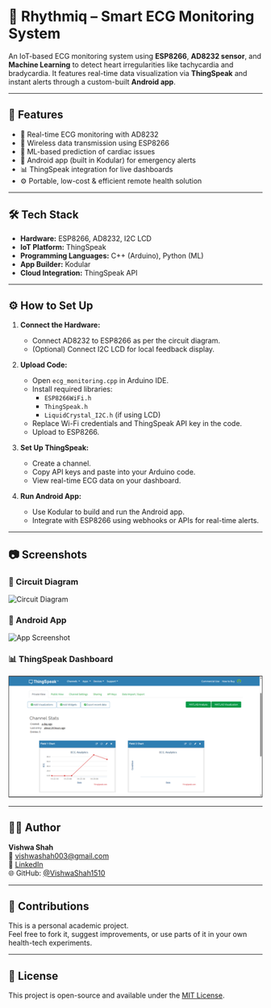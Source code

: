 # 💓 Rhythmiq – Smart ECG Monitoring System

An IoT-based ECG monitoring system using **ESP8266**, **AD8232 sensor**, and **Machine Learning** to detect heart irregularities like tachycardia and bradycardia. It features real-time data visualization via **ThingSpeak** and instant alerts through a custom-built **Android app**.

---

## 🚀 Features

- 📡 Real-time ECG monitoring with AD8232  
- 🔌 Wireless data transmission using ESP8266  
- 🧠 ML-based prediction of cardiac issues  
- 📲 Android app (built in Kodular) for emergency alerts  
- 📊 ThingSpeak integration for live dashboards  
- ⚙️ Portable, low-cost & efficient remote health solution

---

## 🛠 Tech Stack

- **Hardware:** ESP8266, AD8232, I2C LCD  
- **IoT Platform:** ThingSpeak  
- **Programming Languages:** C++ (Arduino), Python (ML)  
- **App Builder:** Kodular  
- **Cloud Integration:** ThingSpeak API

---

## ⚙️ How to Set Up

1. **Connect the Hardware:**
   - Connect AD8232 to ESP8266 as per the circuit diagram.
   - (Optional) Connect I2C LCD for local feedback display.

2. **Upload Code:**
   - Open `ecg_monitoring.cpp` in Arduino IDE.
   - Install required libraries:
     - `ESP8266WiFi.h`
     - `ThingSpeak.h`
     - `LiquidCrystal_I2C.h` (if using LCD)
   - Replace Wi-Fi credentials and ThingSpeak API key in the code.
   - Upload to ESP8266.

3. **Set Up ThingSpeak:**
   - Create a channel.
   - Copy API keys and paste into your Arduino code.
   - View real-time ECG data on your dashboard.

4. **Run Android App:**
   - Use Kodular to build and run the Android app.
   - Integrate with ESP8266 using webhooks or APIs for real-time alerts.

---

## 📷 Screenshots

### 🔌 Circuit Diagram  
![Circuit Diagram](assets/circuit_diagram.png)

### 📱 Android App  
![App Screenshot](assets/app_screenshot.png)

### 📊 ThingSpeak Dashboard  
![ThingSpeak](assets/thingspeak_dashboard.png)

---

## 🙋‍♀️ Author

**Vishwa Shah**  
📧 [vishwashah003@gmail.com](mailto:vishwashah003@gmail.com)  
🔗 [LinkedIn](https://linkedin.com/in/vishwashah151003)  
🌐 GitHub: [@VishwaShah1510](https://github.com/VishwaShah1510)

---

## 🤝 Contributions

This is a personal academic project.  
Feel free to fork it, suggest improvements, or use parts of it in your own health-tech experiments.

---

## 📌 License

This project is open-source and available under the [MIT License](LICENSE).
